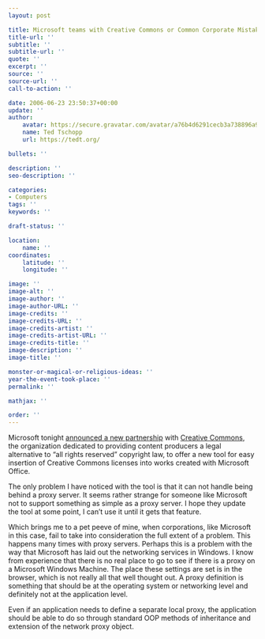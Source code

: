 ```yaml
---
layout: post

title: Microsoft teams with Creative Commons or Common Corporate Mistakes
title-url: ''
subtitle: ''
subtitle-url: ''
quote: ''
excerpt: ''
source: ''
source-url: ''
call-to-action: ''

date: 2006-06-23 23:50:37+00:00
update: ''
author:
    avatar: https://secure.gravatar.com/avatar/a76b4d6291cecb3a738896a971bfb903?s=512&d=mp&r=g
    name: Ted Tschopp
    url: https://tedt.org/

bullets: ''

description: ''
seo-description: ''

categories:
- Computers
tags: ''
keywords: ''

draft-status: ''

location:
    name: ''
coordinates:
    latitude: ''
    longitude: ''

image: ''
image-alt: ''
image-author: ''
image-author-URL: ''
image-credits: ''
image-credits-URL: ''
image-credits-artist: ''
image-credits-artist-URL: ''
image-credits-title: ''
image-description: ''
image-title: ''

monster-or-magical-or-religious-ideas: ''
year-the-event-took-place: ''
permalink: ''

mathjax: ''

order: ''
---
```

Microsoft tonight [announced a new partnership](http://www.microsoft.com/presspass/press/2006/jun06/06-20MSCreativeCommonsPR.mspx) with [Creative Commons](http://creativecommons.org/), the organization dedicated to providing content producers a legal alternative to “all rights reserved” copyright law, to offer a new tool for easy insertion of Creative Commons licenses into works created with Microsoft Office.

The only problem I have noticed with the tool is that it can not handle being behind a proxy server. It seems rather strange for someone like Microsoft not to support something as simple as a proxy server. I hope they update the tool at some point, I can’t use it until it gets that feature.

Which brings me to a pet peeve of mine, when corporations, like Microsoft in this case, fail to take into consideration the full extent of a problem. This happens many times with proxy servers. Perhaps this is a problem with the way that Microsoft has laid out the networking services in Windows. I know from experience that there is no real place to go to see if there is a proxy on a Microsoft Windows Machine. The place these settings are set is in the browser, which is not really all that well thought out. A proxy definition is something that should be at the operating system or networking level and definitely not at the application level.

Even if an application needs to define a separate local proxy, the application should be able to do so through standard OOP methods of inheritance and extension of the network proxy object.
